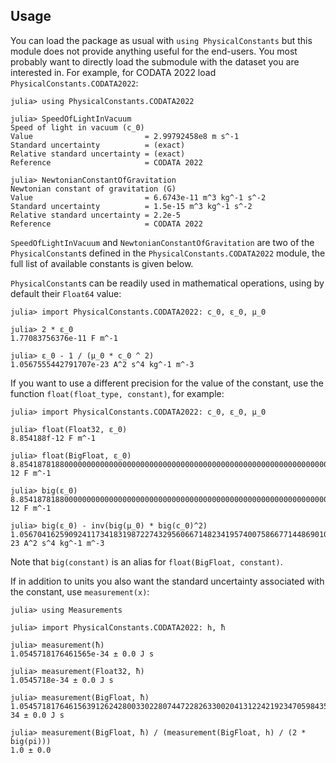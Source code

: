## Usage

You can load the package as usual with `using PhysicalConstants` but this module
does not provide anything useful for the end-users.  You most probably want to
directly load the submodule with the dataset you are interested in.  For
example, for CODATA 2022 load `PhysicalConstants.CODATA2022`:

```jldoctest
julia> using PhysicalConstants.CODATA2022

julia> SpeedOfLightInVacuum
Speed of light in vacuum (c_0)
Value                         = 2.99792458e8 m s^-1
Standard uncertainty          = (exact)
Relative standard uncertainty = (exact)
Reference                     = CODATA 2022

julia> NewtonianConstantOfGravitation
Newtonian constant of gravitation (G)
Value                         = 6.6743e-11 m^3 kg^-1 s^-2
Standard uncertainty          = 1.5e-15 m^3 kg^-1 s^-2
Relative standard uncertainty = 2.2e-5
Reference                     = CODATA 2022
```

`SpeedOfLightInVacuum` and `NewtonianConstantOfGravitation` are two of the
`PhysicalConstant`s defined in the `PhysicalConstants.CODATA2022` module, the
full list of available constants is given below.

`PhysicalConstant`s can be readily used in mathematical operations, using by
default their `Float64` value:

```jldoctest
julia> import PhysicalConstants.CODATA2022: c_0, ε_0, μ_0

julia> 2 * ε_0
1.77083756376e-11 F m^-1

julia> ε_0 - 1 / (μ_0 * c_0 ^ 2)
1.0567555442791707e-23 A^2 s^4 kg^-1 m^-3
```

If you want to use a different precision for the value of the constant, use the
function `float(float_type, constant)`, for example:

```jldoctest
julia> import PhysicalConstants.CODATA2022: c_0, ε_0, μ_0

julia> float(Float32, ε_0)
8.854188f-12 F m^-1

julia> float(BigFloat, ε_0)
8.854187818800000000000000000000000000000000000000000000000000000000000000000059e-12 F m^-1

julia> big(ε_0)
8.854187818800000000000000000000000000000000000000000000000000000000000000000059e-12 F m^-1

julia> big(ε_0) - inv(big(μ_0) * big(c_0)^2)
1.056704162590924117341831987227432956066714823419574007586677144869010778731235e-23 A^2 s^4 kg^-1 m^-3
```

Note that `big(constant)` is an alias for `float(BigFloat, constant)`.

If in addition to units you also want the standard uncertainty associated with
the constant, use `measurement(x)`:

```jldoctest
julia> using Measurements

julia> import PhysicalConstants.CODATA2022: h, ħ

julia> measurement(ħ)
1.0545718176461565e-34 ± 0.0 J s

julia> measurement(Float32, ħ)
1.0545718e-34 ± 0.0 J s

julia> measurement(BigFloat, ħ)
1.054571817646156391262428003302280744722826330020413122421923470598435912734741e-34 ± 0.0 J s

julia> measurement(BigFloat, ħ) / (measurement(BigFloat, h) / (2 * big(pi)))
1.0 ± 0.0
```
